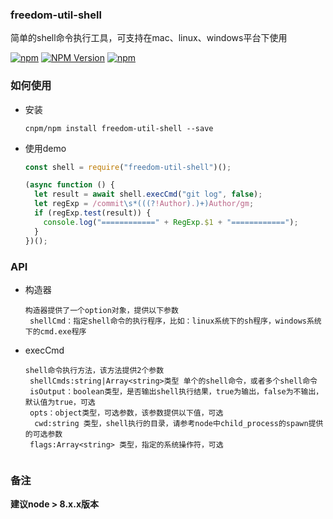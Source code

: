 ### freedom-util-shell

简单的shell命令执行工具，可支持在mac、linux、windows平台下使用

[![npm](https://img.shields.io/npm/l/freedom-util-shell.svg)](LICENSE)
[![NPM Version](https://img.shields.io/npm/v/freedom-util-shell.svg)](https://www.npmjs.com/package/freedom-util-shell)
[![npm](https://img.shields.io/npm/dt/freedom-util-shell.svg)](https://www.npmjs.com/package/freedom-util-shell)

### 如何使用

- 安装

  ```
  cnpm/npm install freedom-util-shell --save
  ```

- 使用demo

  ```js
  const shell = require("freedom-util-shell")();

  (async function () {
    let result = await shell.execCmd("git log", false);
    let regExp = /commit\s*(((?!Author).)+)Author/gm;
    if (regExp.test(result)) {
      console.log("============" + RegExp.$1 + "============");
    }
  })();
  ```

### API

- 构造器

  ```
  构造器提供了一个option对象，提供以下参数
   shellCmd：指定shell命令的执行程序，比如：linux系统下的sh程序，windows系统下的cmd.exe程序
  ```

- execCmd

  ```
  shell命令执行方法，该方法提供2个参数
   shellCmds:string|Array<string>类型 单个的shell命令，或者多个shell命令
   isOutput：boolean类型，是否输出shell执行结果，true为输出，false为不输出，默认值为true，可选
   opts：object类型，可选参数，该参数提供以下值，可选
  	cwd:string 类型，shell执行的目录，请参考node中child_process的spawn提供的可选参数
   flags:Array<string> 类型，指定的系统操作符，可选
  	
  ```

### 备注

**建议node > 8.x.x版本**

  ​
